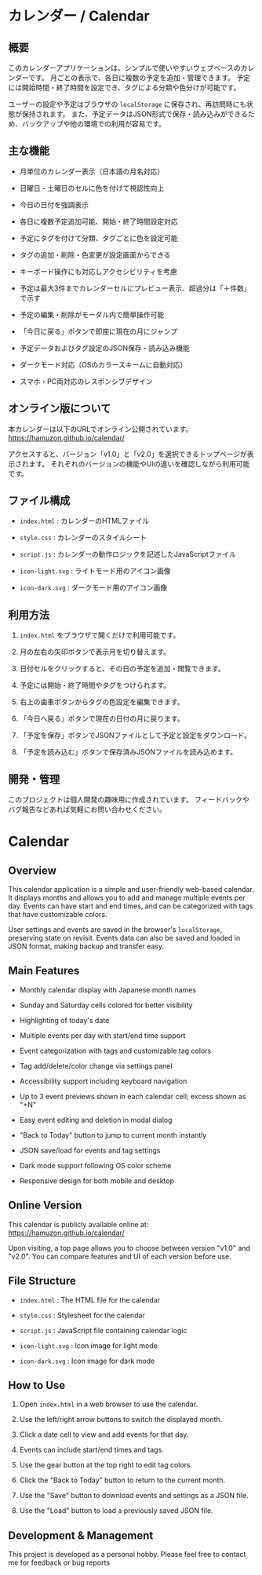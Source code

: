 # カレンダー / Calendar

## 概要

このカレンダーアプリケーションは、シンプルで使いやすいウェブベースのカレンダーです。
月ごとの表示で、各日に複数の予定を追加・管理できます。
予定には開始時間・終了時間を設定でき、タグによる分類や色分けが可能です。

ユーザーの設定や予定はブラウザの `localStorage` に保存され、再訪問時にも状態が保持されます。
また、予定データはJSON形式で保存・読み込みができるため、バックアップや他の環境での利用が容易です。

## 主な機能

* 月単位のカレンダー表示（日本語の月名対応）

* 日曜日・土曜日のセルに色を付けて視認性向上

* 今日の日付を強調表示

* 各日に複数予定追加可能、開始・終了時間設定対応

* 予定にタグを付けて分類、タグごとに色を設定可能

* タグの追加・削除・色変更が設定画面からできる

* キーボード操作にも対応しアクセシビリティを考慮

* 予定は最大3件までカレンダーセルにプレビュー表示、超過分は「＋件数」で示す

* 予定の編集・削除がモーダル内で簡単操作可能

* 「今日に戻る」ボタンで即座に現在の月にジャンプ

* 予定データおよびタグ設定のJSON保存・読み込み機能

* ダークモード対応（OSのカラースキームに自動対応）

* スマホ・PC両対応のレスポンシブデザイン

## オンライン版について

本カレンダーは以下のURLでオンライン公開されています。
<https://hamuzon.github.io/calendar/>

アクセスすると、バージョン「v1.0」と「v2.0」を選択できるトップページが表示されます。
それぞれのバージョンの機能やUIの違いを確認しながら利用可能です。

## ファイル構成

* `index.html` : カレンダーのHTMLファイル

* `style.css` : カレンダーのスタイルシート

* `script.js` : カレンダーの動作ロジックを記述したJavaScriptファイル

* `icon-light.svg` : ライトモード用のアイコン画像

* `icon-dark.svg` : ダークモード用のアイコン画像

## 利用方法

1. `index.html` をブラウザで開くだけで利用可能です。

2. 月の左右の矢印ボタンで表示月を切り替えます。

3. 日付セルをクリックすると、その日の予定を追加・閲覧できます。

4. 予定には開始・終了時間やタグをつけられます。

5. 右上の歯車ボタンからタグの色設定を編集できます。

6. 「今日へ戻る」ボタンで現在の日付の月に戻ります。

7. 「予定を保存」ボタンでJSONファイルとして予定と設定をダウンロード。

8. 「予定を読み込む」ボタンで保存済みJSONファイルを読み込めます。

## 開発・管理

このプロジェクトは個人開発の趣味用に作成されています。
フィードバックやバグ報告などあれば気軽にお問い合わせください。

# Calendar

## Overview

This calendar application is a simple and user-friendly web-based calendar.
It displays months and allows you to add and manage multiple events per day.
Events can have start and end times, and can be categorized with tags that have customizable colors.

User settings and events are saved in the browser's `localStorage`, preserving state on revisit.
Events data can also be saved and loaded in JSON format, making backup and transfer easy.

## Main Features

* Monthly calendar display with Japanese month names

* Sunday and Saturday cells colored for better visibility

* Highlighting of today's date

* Multiple events per day with start/end time support

* Event categorization with tags and customizable tag colors

* Tag add/delete/color change via settings panel

* Accessibility support including keyboard navigation

* Up to 3 event previews shown in each calendar cell; excess shown as "+N"

* Easy event editing and deletion in modal dialog

* "Back to Today" button to jump to current month instantly

* JSON save/load for events and tag settings

* Dark mode support following OS color scheme

* Responsive design for both mobile and desktop

## Online Version

This calendar is publicly available online at:
<https://hamuzon.github.io/calendar/>

Upon visiting, a top page allows you to choose between version "v1.0" and "v2.0".
You can compare features and UI of each version before use.

## File Structure

* `index.html` : The HTML file for the calendar

* `style.css` : Stylesheet for the calendar

* `script.js` : JavaScript file containing calendar logic

* `icon-light.svg` : Icon image for light mode

* `icon-dark.svg` : Icon image for dark mode

## How to Use

1. Open `index.html` in a web browser to use the calendar.

2. Use the left/right arrow buttons to switch the displayed month.

3. Click a date cell to view and add events for that day.

4. Events can include start/end times and tags.

5. Use the gear button at the top right to edit tag colors.

6. Click the "Back to Today" button to return to the current month.

7. Use the "Save" button to download events and settings as a JSON file.

8. Use the "Load" button to load a previously saved JSON file.

## Development & Management

This project is developed as a personal hobby.
Please feel free to contact me for feedback or bug reports
